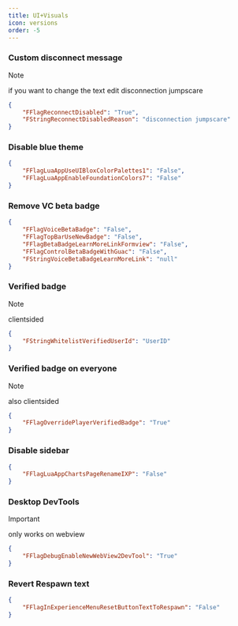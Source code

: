 ```yaml
---
title: UI+Visuals
icon: versions
order: -5
---
```

### Custom disconnect message
> [!NOTE]
> if you want to change the text edit disconnection jumpscare
```json
{
    "FFlagReconnectDisabled": "True",
    "FStringReconnectDisabledReason": "disconnection jumpscare"
}
```
### Disable blue theme
```json
{
    "FFlagLuaAppUseUIBloxColorPalettes1": "False",
    "FFlagLuaAppEnableFoundationColors7": "False"
}
```
### Remove VC beta badge
```json
{
    "FFlagVoiceBetaBadge": "False",
    "FFlagTopBarUseNewBadge": "False",
    "FFlagBetaBadgeLearnMoreLinkFormview": "False",
    "FFlagControlBetaBadgeWithGuac": "False",
    "FStringVoiceBetaBadgeLearnMoreLink": "null"
}
```
### Verified badge
> [!NOTE]
> clientsided
```json
{
    "FStringWhitelistVerifiedUserId": "UserID"
}
```
### Verified badge on everyone
> [!NOTE]
> also clientsided
```json
{
    "FFlagOverridePlayerVerifiedBadge": "True"
}
```
### Disable sidebar
```json
{
    "FFlagLuaAppChartsPageRenameIXP": "False"
}
```
### Desktop DevTools
> [!IMPORTANT]
> only works on webview
```json
{
    "FFlagDebugEnableNewWebView2DevTool": "True"
}
```
### Revert Respawn text
```json
{
    "FFlagInExperienceMenuResetButtonTextToRespawn": "False"
}
```
